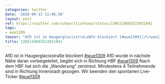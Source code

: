 ```yaml
---
categories: twitter
date: '2020-09-13 11:46:30'
layout: post
ref: https://twitter.com/schwarzlichtwue/status/1305110603523031041
tags:
- wue1309
teaser: "AfD ist in Haugerglacisstra\xDFe blockiert [#wue1309](/t/wue1309)"
title: 1305110603523031041
---
```

AfD ist in Haugerglacisstraße blockiert [#wue1309](/t/wue1309)
AfD wurde in nächste Nähe daran vorbeigeleitet, begibt sich in Richtung HBF [#wue1309](/t/wue1309)
Nach dem HBF hat sich die „Wanderung“ zerstreut. Mindestens 4 Teilnehmende sind in Richtung Innenstadt gezogen. Wir beenden den spontanen Live-Ticker  [#wue1309](/t/wue1309)